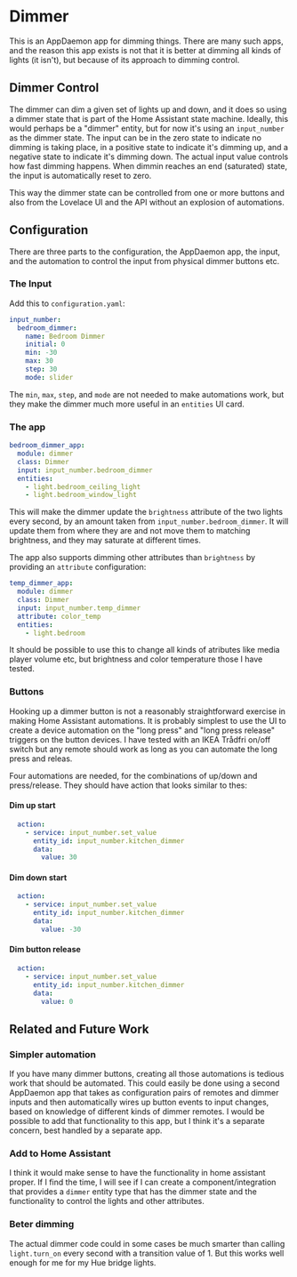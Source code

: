 # Dimmer

This is an AppDaemon app for dimming things. There are many such apps,
and the reason this app exists is not that it is better at dimming all
kinds of lights (it isn't), but because of its approach to dimming
control.

## Dimmer Control

The dimmer can dim a given set of lights up and down, and it does so
using a dimmer state that is part of the Home Assistant state machine.
Ideally, this would perhaps be a "dimmer" entity, but for now it's
using an `input_number` as the dimmer state. The input can be in the
zero state to indicate no dimming is taking place, in a positive state
to indicate it's dimming up, and a negative state to indicate it's
dimming down. The actual input value controls how fast dimming
happens. When dimmin reaches an end (saturated) state, the input is
automatically reset to zero.

This way the dimmer state can be controlled from one or more buttons
and also from the Lovelace UI and the API without an explosion of
automations.

## Configuration

There are three parts to the configuration, the AppDaemon app, the
input, and the automation to control the input from physical dimmer
buttons etc.

### The Input

Add this to `configuration.yaml`:

```yaml
input_number:
  bedroom_dimmer:
    name: Bedroom Dimmer
    initial: 0
    min: -30
    max: 30
    step: 30
    mode: slider
```

The `min`, `max`, `step`, and `mode` are not needed to make
automations work, but they make the dimmer much more useful in an
`entities` UI card.

### The app

```yaml
bedroom_dimmer_app:
  module: dimmer
  class: Dimmer
  input: input_number.bedroom_dimmer
  entities:
    - light.bedroom_ceiling_light
    - light.bedroom_window_light
```

This will make the dimmer update the `brightness` attribute of the two
lights every second, by an amount taken from
`input_number.bedroom_dimmer`. It will update them from where they are
and not move them to matching brightness, and they may saturate at
different times.

The app also supports dimming other attributes than `brightness` by providing an `attribute` configuration:

```yaml
temp_dimmer_app:
  module: dimmer
  class: Dimmer
  input: input_number.temp_dimmer
  attribute: color_temp
  entities:
    - light.bedroom
```

It should be possible to use this to change all kinds of atributes
like media player volume etc, but brightness and color temperature
those I have tested.

### Buttons

Hooking up a dimmer button is not a reasonably straightforward
exercise in making Home Assistant automations. It is probably simplest
to use the UI to create a device automation on the "long press" and
"long press release" triggers on the button devices. I have tested
with an IKEA Trådfri on/off switch but any remote should work as long
as you can automate the long press and releas.

Four automations are needed, for the combinations of up/down and
press/release. They should have action that looks similar to thes:

#### Dim up start

```yaml
  action:
    - service: input_number.set_value
      entity_id: input_number.kitchen_dimmer
      data:
        value: 30
```

#### Dim down start

```yaml
  action:
    - service: input_number.set_value
      entity_id: input_number.kitchen_dimmer
      data:
        value: -30
```

#### Dim button release

```yaml
  action:
    - service: input_number.set_value
      entity_id: input_number.kitchen_dimmer
      data:
        value: 0
```

## Related and Future Work

### Simpler automation

If you have many dimmer buttons, creating all those automations is
tedious work that should be automated. This could easily be done using
a second AppDaemon app that takes as configuration pairs of remotes
and dimmer inputs and then automatically wires up button events to
input changes, based on knowledge of different kinds of dimmer
remotes. I would be possible to add that functionality to this app,
but I think it's a separate concern, best handled by a separate app.

### Add to Home Assistant

I think it would make sense to have the functionality in home
assistant proper. If I find the time, I will see if I can create a
component/integration that provides a `dimmer` entity type that has
the dimmer state and the functionality to control the lights and other
attributes.

### Beter dimming

The actual dimmer code could in some cases be much smarter than
calling `light.turn_on` every second with a transition value of 1. But
this works well enough for me for my Hue bridge lights.
